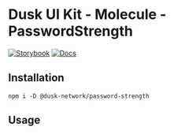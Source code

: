# Dusk UI Kit - Molecule - PasswordStrength

[![Storybook](https://img.shields.io/badge/Storybook-Component_Playground-%23FF4785?style=flat&logo=storybook)](https://dusk-network.github.io/dusk-ui-kit/?path=/story/components-atoms-password-strength)
[![Docs](https://img.shields.io/badge/Documentation-%235E35CF?style=flat)](https://dusk-network.github.io/dusk-ui-kit/docs/components/atoms/password-strength)

## Installation

```
npm i -D @dusk-network/password-strength
```

## Usage

<!-- MARKDOWN-AUTO-DOCS:START (CODE:src=../../../examples/src/PasswordStrength.svelte) -->
<!-- MARKDOWN-AUTO-DOCS:END -->
